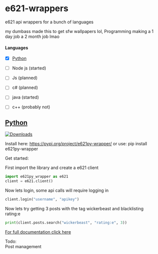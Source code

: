 # e621-wrappers
e621 api wrappers for a bunch of languages  

my dumbass made this to get sfw wallpapers lol, Programming making a 1 day job a 2 month job lmao

#### Languages
- [x] [Python](python)
- [ ] Node js (started)
- [ ] Js (planned)
- [ ] c# (planned)
- [ ] java (started)
- [ ] c++ (probably not)


## [Python](python)
[![Downloads](https://static.pepy.tech/personalized-badge/e621py-wrapper?period=month&units=international_system&left_color=black&right_color=orange&left_text=Downloads)](https://pepy.tech/project/e621py-wrapper)

Install here: https://pypi.org/project/e621py-wrapper/ or use:  pip install e621py-wrapper

Get started:    

First import the library and create a e621 client
```python
import e621py_wrapper as e621
client = e621.client()
```
  
Now lets login, some api calls will require logging in  
```python
client.login("username", "apikey")
```
Now lets try getting 3 posts with the tag wickerbeast and blacklisting rating:e
```python
print(client.posts.search("wickerbeast", "rating:e", 3))
```
[For full documentation click here](python/README.md)

Todo:  
Post management  
